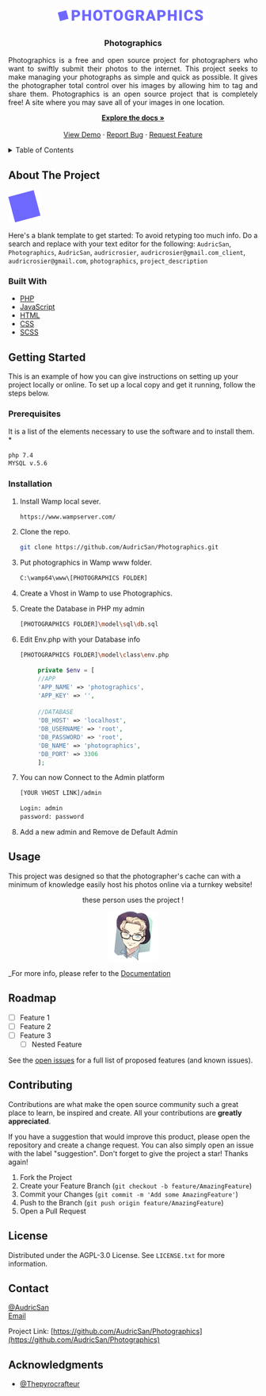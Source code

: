 <div id="top"></div>

<!--
    [![Contributors][contributors-shield]][contributors-url]
    [![Forks][forks-shield]][forks-url]
    [![Stargazers][stars-shield]][stars-url]
    [![Issues][issues-shield]][issues-url]
    [![MIT License][license-shield]][license-url]
    [![LinkedIn][linkedin-shield]][linkedin-url]
-->

<!-- PROJECT LOGO -->
<br />
<div align="center">
  <a href="https://github.com/AudricSan/Photographics/">
    <img src="public/images/logo.png" alt="Logo">
  </a>

<h3 align="center">Photographics</h3>
  <p align="justify">
Photographics is a free and open source project for photographers who want to swiftly submit their photos to the internet. This project seeks to make managing your photographs as simple and quick as possible.
It gives the photographer total control over his images by allowing him to tag and share them.
Photographics is an open source project that is completely free!
A site where you may save all of your images in one location.
<br />

  <p align="center">
    <a href="https://github.com/AudricSan/Photographics"><strong>Explore the docs »</strong></a>
    <br />
    <br />
    <a href="http://photo.audricrosier.be">View Demo</a>
    ·
    <a href="https://github.com/AudricSan/Photographics/issues">Report Bug</a>
    ·
    <a href="https://github.com/AudricSan/Photographics/issues">Request Feature</a>
  </p>
</div>

<!-- TABLE OF CONTENTS -->
<details>
  <summary>Table of Contents</summary>
  <ol>
    <li>
      <a href="#about-the-project">About The Project</a>
      <ul>
        <li><a href="#built-with">Built With</a></li>
      </ul>
    </li>
    <li>
      <a href="#getting-started">Getting Started</a>
      <ul>
        <li><a href="#prerequisites">Prerequisites</a></li>
        <li><a href="#installation">Installation</a></li>
      </ul>
    </li>
    <li><a href="#usage">Usage</a></li>
    <li><a href="#roadmap">Roadmap</a></li>
    <li><a href="#contributing">Contributing</a></li>
    <li><a href="#license">License</a></li>
    <li><a href="#contact">Contact</a></li>
    <li><a href="#acknowledgments">Acknowledgments</a></li>
  </ol>
</details>

<!-- ABOUT THE PROJECT -->
## About The Project
[![Product Name Screen Shot][product-screenshot]](https://photo.audricrosier.be)

Here's a blank template to get started: To avoid retyping too much info. Do a search and replace with your text editor for the following: `AudricSan`, `Photographics`, `AudricSan`, `audricrosier`, `audricrosier@gmail.com_client`, `audricrosier@gmail.com`, `photographics`, `project_description`

### Built With
* [PHP](https://php.net/)
* [JavaScript](https://www.javascript.com/)
* [HTML](https://html.com/)
* [CSS](https://developer.mozilla.org/fr/docs/Web/CSS)
* [SCSS](https://sass-lang.com/)

<!-- GETTING STARTED -->
## Getting Started
This is an example of how you can give instructions on setting up your project locally or online.
To set up a local copy and get it running, follow the steps below.

### Prerequisites
It is a list of the elements necessary to use the software and to install them.
* 
  ```sh
  php 7.4
  MYSQL v.5.6
  ```

### Installation
1. Install Wamp local sever.
   ```sh
   https://www.wampserver.com/
   ```
1. Clone the repo.
   ```sh
   git clone https://github.com/AudricSan/Photographics.git
   ```
1. Put photographics in Wamp www folder.
   ```sh
   C:\wamp64\www\[PHOTOGRAPHICS FOLDER]
   ```
1. Create a Vhost in Wamp to use Photographics.

1. Create the Database in PHP my admin
   ```sh
   [PHOTOGRAPHICS FOLDER]\model\sql\db.sql
   ```

1. Edit Env.php with your Database info
   ```sh
   [PHOTOGRAPHICS FOLDER]\model\class\env.php
   ```
   ```php
        private $env = [
        //APP
        'APP_NAME' => 'photographics',
        'APP_KEY' => '',

        //DATABASE
        'DB_HOST' => 'localhost',
        'DB_USERNAME' => 'root',
        'DB_PASSWORD' => 'root',
        'DB_NAME' => 'photographics',
        'DB_PORT' => 3306
        ];
   ```
1. You can now Connect to the Admin platform
   ```sh
   [YOUR VHOST LINK]/admin
   ```
   ```sh
   Login: admin
   password: password
   ```
1. Add a new admin and Remove de Default Admin

<!-- USAGE -->
## Usage
This project was designed so that the photographer's cache can with a minimum of knowledge easily host his photos online via a turnkey website!

<div align="center">
    <p>these person uses the project !</p>
	<img src="/public/docs/images/audricsan.png" width="100" height="100" alt="friends">
</div>

_For more info, please refer to the [Documentation](https://github.com/AudricSan/Photographics/tree/main/public/docs/)

<!-- ROADMAP -->
## Roadmap
- [ ] Feature 1
- [ ] Feature 2
- [ ] Feature 3
    - [ ] Nested Feature

See the [open issues](https://github.com/AudricSan/Photographics/issues) for a full list of proposed features (and known issues).

<!-- CONTRIBUTING -->
## Contributing
Contributions are what make the open source community such a great place to learn, be inspired and create. All your contributions are **greatly appreciated**.

If you have a suggestion that would improve this product, please open the repository and create a change request. You can also simply open an issue with the label "suggestion".
Don't forget to give the project a star! Thanks again!

1. Fork the Project
2. Create your Feature Branch (`git checkout -b feature/AmazingFeature`)
3. Commit your Changes (`git commit -m 'Add some AmazingFeature'`)
4. Push to the Branch (`git push origin feature/AmazingFeature`)
5. Open a Pull Request

<!-- LICENSE -->
## License
Distributed under the  AGPL-3.0 License. See `LICENSE.txt` for more information.

<!-- CONTACT -->
## Contact
[@AudricSan](https://twitter.com/AudricSan)<br>
[Email](mailto:audricrosier@gmail.com)

Project Link: [https://github.com/AudricSan/Photographics](https://github.com/AudricSan/Photographics)

<!-- ACKNOWLEDGMENTS -->
## Acknowledgments
* [@Thepyrocrafteur](https://github.com/Thepyrocrafteur?tab=repositories)

<!-- MARKDOWN LINKS & IMAGES -->
<!-- https://www.markdownguide.org/basic-syntax/#reference-style-links -->
[contributors-shield]: https://img.shields.io/github/contributors/AudricSan/Photographics.svg?style=for-the-badge
[contributors-url]: https://github.com/AudricSan/Photographics/graphs/contributors
[forks-shield]: https://img.shields.io/github/forks/AudricSan/Photographics.svg?style=for-the-badge
[forks-url]: https://github.com/AudricSan/Photographics/network/members
[stars-shield]: https://img.shields.io/github/stars/AudricSan/Photographics.svg?style=for-the-badge
[stars-url]: https://github.com/AudricSan/Photographics/stargazers
[issues-shield]: https://img.shields.io/github/issues/AudricSan/Photographics.svg?style=for-the-badge
[issues-url]: https://github.com/AudricSan/Photographics/issues
[license-shield]: https://img.shields.io/github/license/AudricSan/Photographics.svg?style=for-the-badge
[license-url]: https://github.com/AudricSan/Photographics/blob/master/LICENSE.txt
[linkedin-shield]: https://img.shields.io/badge/-LinkedIn-black.svg?style=for-the-badge&logo=linkedin&colorB=555
[linkedin-url]: https://linkedin.com/in/audricrosier
[product-screenshot]: public/images/logo2.png
[product-logo]: public/images/logo.png